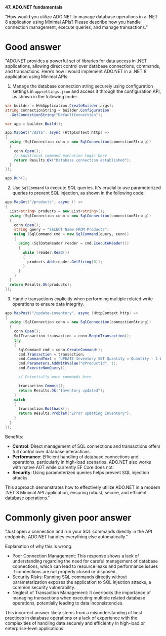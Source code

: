 **47. ADO.NET fundamentals**

"How would you utilize ADO.NET to manage database operations in a .NET 8 application using Minimal APIs? Please describe how you handle connection management, execute queries, and manage transactions."

# Good answer

"ADO.NET provides a powerful set of libraries for data access in .NET applications, allowing direct control over database connections, commands, and transactions. Here’s how I would implement ADO.NET in a .NET 8 application using Minimal APIs:
1.	Manage the database connection string securely using configuration settings in `appsettings.json` and access it through the configuration API, as shown in the following code:
```cs
var builder = WebApplication.CreateBuilder(args);
string connectionString = builder.Configuration
  .GetConnectionString("DefaultConnection");

var app = builder.Build();

app.MapGet("/data", async (HttpContext http) =>
{
  using (SqlConnection conn = new SqlConnection(connectionString))
  {
    conn.Open();
    // Additional command execution logic here
    return Results.Ok("Database connection established");
  }
});

app.Run();
```

2.	Use `SqlCommand` to execute SQL queries. It's crucial to use parameterized queries to prevent SQL injection, as shown in the following code:
```cs
app.MapGet("/products", async () =>
{
  List<string> products = new List<string>();
  using (SqlConnection conn = new SqlConnection(connectionString))
  {
    conn.Open();
    string query = "SELECT Name FROM Products";
    using (SqlCommand cmd = new SqlCommand(query, conn))
    {
      using (SqlDataReader reader = cmd.ExecuteReader())
      {
        while (reader.Read())
        {
          products.Add(reader.GetString(0));
        }
      }
    }
  }
  return Results.Ok(products);
});
```

3.	Handle transactions explicitly when performing multiple related write operations to ensure data integrity.
```cs
app.MapPost("/update-inventory", async (HttpContext http) =>
{
  using (SqlConnection conn = new SqlConnection(connectionString))
  {
    conn.Open();
    SqlTransaction transaction = conn.BeginTransaction();
    try
    {
      SqlCommand cmd = conn.CreateCommand();
      cmd.Transaction = transaction;
      cmd.CommandText = "UPDATE Inventory SET Quantity = Quantity - 1 WHERE ProductId = @ProductId";
      cmd.Parameters.AddWithValue("@ProductId", 1);
      cmd.ExecuteNonQuery();

      // Potentially more commands here

      transaction.Commit();
      return Results.Ok("Inventory updated");
    }
    catch
    {
      transaction.Rollback();
      return Results.Problem("Error updating inventory");
    }
  }
});
```

Benefits:
- **Control**: Direct management of SQL connections and transactions offers full control over database interactions.
- **Performance**: Efficient handling of database connections and operations, particularly in high-load scenarios. ADO.NET also works with native AOT while currently EF Core does not.
- **Security**: Using parameterized queries helps prevent SQL injection attacks.

This approach demonstrates how to effectively utilize ADO.NET in a modern .NET 8 Minimal API application, ensuring robust, secure, and efficient database operations."

# Commonly given poor answer

"Just open a connection and run your SQL commands directly in the API endpoints; ADO.NET handles everything else automatically."

Explanation of why this is wrong:
- Poor Connection Management: This response shows a lack of understanding regarding the need for careful management of database connections, which can lead to resource leaks and performance issues if connections are not properly closed or disposed.
- Security Risks: Running SQL commands directly without parameterization exposes the application to SQL injection attacks, a common security vulnerability.
- Neglect of Transaction Management: It overlooks the importance of managing transactions when executing multiple related database operations, potentially leading to data inconsistencies.

This incorrect answer likely stems from a misunderstanding of best practices in database operations or a lack of experience with the complexities of handling data securely and efficiently in high-load or enterprise-level applications.
